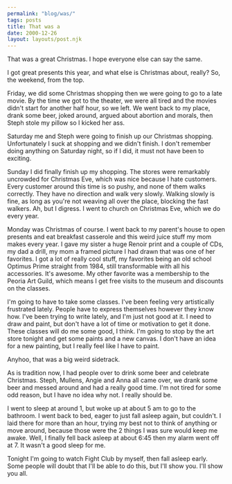 ```yaml
---
permalink: "blog/was/"
tags: posts
title: That was a
date: 2000-12-26
layout: layouts/post.njk
---
```


That was a great Christmas. I hope everyone else can say the same. 

I got great presents this year, and what else is Christmas about, really? So, the weekend, from the top.

Friday, we did some Christmas shopping then we were going to go to a late movie. By the time we got to the theater, we were all tired and the movies didn't start for another half hour, so we left. We went back to my place, drank some beer, joked around, argued about abortion and morals, then Steph stole my pillow so I kicked her ass. 

Saturday me and Steph were going to finish up our Christmas shopping. Unfortunately I suck at shopping and we didn't finish. I don't remember doing anything on Saturday night, so if I did, it must not have been to exciting.

Sunday I did finally finish up my shopping. The stores were remarkably uncrowded for Christmas Eve, which was nice because I hate customers. Every customer around this time is so pushy, and none of them walks correctly. They have no direction and walk very slowly. Walking slowly is fine, as long as you're not weaving all over the place, blocking the fast walkers. Ah, but I digress. I went to church on Christmas Eve, which we do every year.

Monday was Christmas of course. I went back to my parent's house to open presents and eat breakfast casserole and this weird juice stuff my mom makes every year. I gave my sister a huge Renoir print and a couple of CDs, my dad a drill, my mom a framed picture I had drawn that was one of her favorites. I got a lot of really cool stuff, my favorites being an old school Optimus Prime straight from 1984, still transformable with all his accessories. It's awesome. My other favorite was a membership to the Peoria Art Guild, which means I get free visits to the museum and discounts on the classes. 

I'm going to have to take some classes. I've been feeling very artistically frustrated lately. People have to express themselves however they know how. I've been trying to write lately, and I'm just not good at it. I need to draw and paint, but don't have a lot of time or motivation to get it done. These classes will do me some good, I think. I'm going to stop by the art store tonight and get some paints and a new canvas. I don't have an idea for a new painting, but I really feel like I have to paint. 

Anyhoo, that was a big weird sidetrack.

As is tradition now, I had people over to drink some beer and celebrate Christmas. Steph, Mullens, Angie and Anna all came over, we drank some beer and messed around and had a really good time. I'm not tired for some odd reason, but I have no idea why not. I really should be. 

I went to sleep at around 1, but woke up at about 5 am to go to the bathroom. I went back to bed, eager to just fall asleep again, but couldn't. I laid there for more than an hour, trying my best not to think of anything or move around, because those were the 2 things I was sure would keep me awake. Well, I finally fell back asleep at about 6:45 then my alarm went off at 7. It wasn't a good sleep for me. 

Tonight I'm going to watch Fight Club by myself, then fall asleep early. Some people will doubt that I'll be able to do this, but I'll show you. I'll show you all.